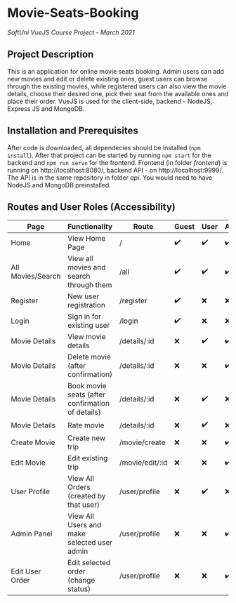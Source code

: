 # Movie-Seats-Booking

*SoftUni VueJS Course Project - March 2021*

## Project Description

This is an application for online movie seats booking. Admin users can add new movies and edit or delete existing ones, guest users can browse through the existing movies, while registered users can also view the movie details, choose their desired one, pick their seat from the available ones and place their order.
VueJS is used for the client-side, backend - NodeJS, Express JS and MongoDB.

## Installation and Prerequisites

After code is downloaded, all dependecies should be installed (`npm install`). After that project can be started by running `npm start` for the backend and `npm run serve` for the frontend. Frontend (in folder *frontend*) is running on http://localhost:8080/, backend API - on http://localhost:9999/. The API is in the same repository in folder *api*. You would need to have NodeJS and MongoDB preinstalled.

## Routes and User Roles (Accessibility)

| Page               | Functionality                                             | Route         | Guest            | User             | Admin            |
| -----              | --------------                                            |-------        | -------------    |------            |-------           |
| Home               | View Home Page                                            |/              |:heavy_check_mark:|:heavy_check_mark:|:heavy_check_mark:|
| All Movies/Search  | View all movies and search through them                   |/all           |:heavy_check_mark:|:heavy_check_mark:|:heavy_check_mark:|
| Register           | New user registration                                     |/register      |:heavy_check_mark:|       :x:        |         :x:      |
| Login              | Sign in for existing user                                 |/login         |:heavy_check_mark:|       :x:        |         :x:      |
| Movie Details      | View movie details                                        |/details/:id   |:x:               |:heavy_check_mark:|:heavy_check_mark:|
| Movie Details      | Delete movie (after confirmation)                         |/details/:id   |       :x:        |       :x:        |:heavy_check_mark:|
| Movie Details      | Book movie seats (after confirmation of details)          |/details/:id   |       :x:        |:heavy_check_mark:|       :x:        |
| Movie Details      | Rate movie                                                |/details/:id   |       :x:        |:heavy_check_mark:|       :x:        |
| Create Movie       | Create new trip                                           |/movie/create  |:x:               |:x:               |:heavy_check_mark:|
| Edit Movie         | Edit existing trip                                        |/movie/edit/:id|:x:               |:x:               |:heavy_check_mark:|
| User Profile       | View All Orders (created by that user)                    |/user/profile  |:x:               |:heavy_check_mark:|:x:               |
| Admin Panel        | View All Users and make selected user admin               |/user/profile  |:x:               |:x:               |:heavy_check_mark:|
| Edit User Order    | Edit selected order (change status)                       |/user/profile  |:x:               |:x:               |:heavy_check_mark:|


